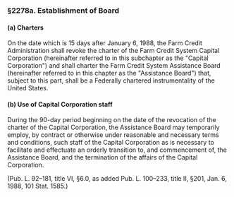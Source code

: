 ### §2278a. Establishment of Board ###

#### (a) Charters ####

On the date which is 15 days after January 6, 1988, the Farm Credit Administration shall revoke the charter of the Farm Credit System Capital Corporation (hereinafter referred to in this subchapter as the "Capital Corporation") and shall charter the Farm Credit System Assistance Board (hereinafter referred to in this chapter as the "Assistance Board") that, subject to this part, shall be a Federally chartered instrumentality of the United States.

#### (b) Use of Capital Corporation staff ####

During the 90-day period beginning on the date of the revocation of the charter of the Capital Corporation, the Assistance Board may temporarily employ, by contract or otherwise under reasonable and necessary terms and conditions, such staff of the Capital Corporation as is necessary to facilitate and effectuate an orderly transition to, and commencement of, the Assistance Board, and the termination of the affairs of the Capital Corporation.

(Pub. L. 92–181, title VI, §6.0, as added Pub. L. 100–233, title II, §201, Jan. 6, 1988, 101 Stat. 1585.)